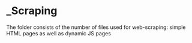 # _Scraping

The folder consists of the number of files used for web-scraping: simple HTML pages as well as dynamic JS pages
